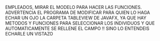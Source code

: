 EMPLEADOS, MIRAR EL MODELO PARA HACER LAS FUNCIONES. ADVERTENCIA EL PROGRAMA DE MODIFICAR PARA QUIEN LO HAGA ECHAR UN OJO LA CARPETA TABLEVIEW DE JAVAFX, YA QUE HAY METODOS Y FUNCIONES PARA SELECCIONAR LOS INDIVIDUOS Y QUE AUTOMATICAMENTE SE RELLENE EL CAMPO !! SINO LO ENTENDEIS ECHARLE UN VISTAZO
